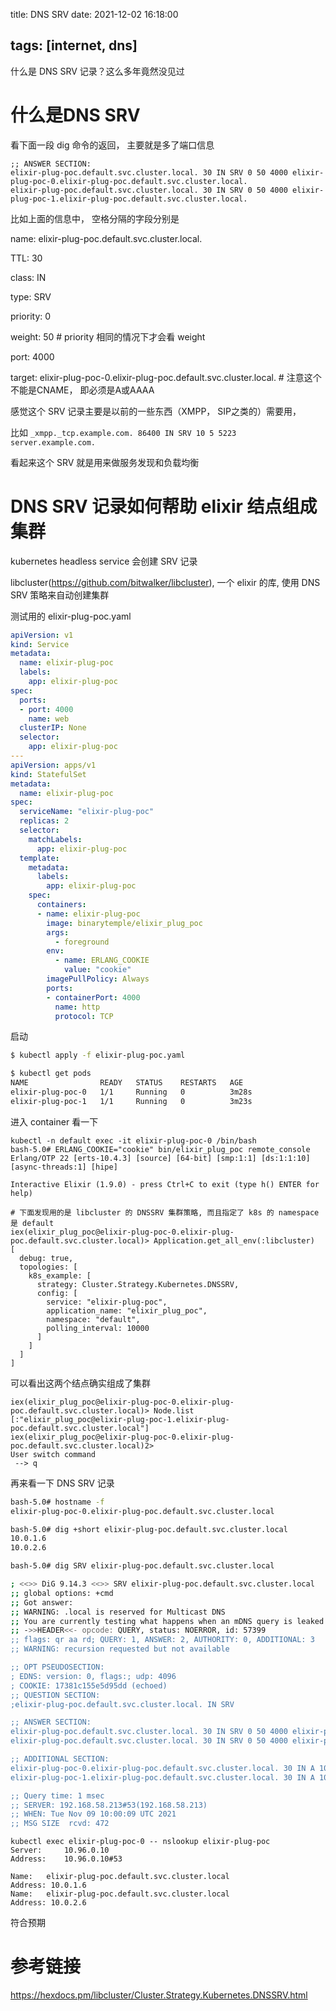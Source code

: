 title: DNS SRV
date: 2021-12-02 16:18:00

tags: [internet, dns]
---

什么是 DNS SRV 记录？这么多年竟然没见过

<!--more-->

# 什么是DNS SRV

看下面一段 dig 命令的返回， 主要就是多了端口信息

```
;; ANSWER SECTION:
elixir-plug-poc.default.svc.cluster.local. 30 IN SRV 0 50 4000 elixir-plug-poc-0.elixir-plug-poc.default.svc.cluster.local.
elixir-plug-poc.default.svc.cluster.local. 30 IN SRV 0 50 4000 elixir-plug-poc-1.elixir-plug-poc.default.svc.cluster.local.
```

比如上面的信息中， 空格分隔的字段分别是

name: elixir-plug-poc.default.svc.cluster.local.

TTL: 30

class: IN

type: SRV

priority: 0

weight: 50 # priority 相同的情况下才会看 weight

port: 4000

target: elixir-plug-poc-0.elixir-plug-poc.default.svc.cluster.local. # 注意这个不能是CNAME， 即必须是A或AAAA



感觉这个 SRV 记录主要是以前的一些东西（XMPP， SIP之类的）需要用，

比如 `_xmpp._tcp.example.com. 86400 IN SRV 10 5 5223 server.example.com.`

看起来这个 SRV 就是用来做服务发现和负载均衡



# DNS SRV 记录如何帮助 elixir 结点组成集群

kubernetes headless service 会创建 SRV 记录

libcluster(https://github.com/bitwalker/libcluster), 一个 elixir 的库, 使用 DNS SRV 策略来自动创建集群

测试用的 elixir-plug-poc.yaml

```yaml
apiVersion: v1
kind: Service
metadata:
  name: elixir-plug-poc
  labels:
    app: elixir-plug-poc
spec:
  ports:
  - port: 4000
    name: web
  clusterIP: None
  selector:
    app: elixir-plug-poc
---
apiVersion: apps/v1
kind: StatefulSet
metadata:
  name: elixir-plug-poc
spec:
  serviceName: "elixir-plug-poc"
  replicas: 2
  selector:
    matchLabels:
      app: elixir-plug-poc
  template:
    metadata:
      labels:
        app: elixir-plug-poc
    spec:
      containers:
      - name: elixir-plug-poc
        image: binarytemple/elixir_plug_poc
        args:
          - foreground
        env:
          - name: ERLANG_COOKIE
            value: "cookie"
        imagePullPolicy: Always
        ports:
        - containerPort: 4000
          name: http
          protocol: TCP
```

启动

```bash
$ kubectl apply -f elixir-plug-poc.yaml

$ kubectl get pods
NAME                READY   STATUS    RESTARTS   AGE
elixir-plug-poc-0   1/1     Running   0          3m28s
elixir-plug-poc-1   1/1     Running   0          3m23s
```

进入 container 看一下

```
kubectl -n default exec -it elixir-plug-poc-0 /bin/bash
bash-5.0# ERLANG_COOKIE="cookie" bin/elixir_plug_poc remote_console
Erlang/OTP 22 [erts-10.4.3] [source] [64-bit] [smp:1:1] [ds:1:1:10] [async-threads:1] [hipe]

Interactive Elixir (1.9.0) - press Ctrl+C to exit (type h() ENTER for help)

# 下面发现用的是 libcluster 的 DNSSRV 集群策略, 而且指定了 k8s 的 namespace 是 default
iex(elixir_plug_poc@elixir-plug-poc-0.elixir-plug-poc.default.svc.cluster.local)> Application.get_all_env(:libcluster)
[
  debug: true,
  topologies: [
    k8s_example: [
      strategy: Cluster.Strategy.Kubernetes.DNSSRV,
      config: [
        service: "elixir-plug-poc",
        application_name: "elixir_plug_poc",
        namespace: "default",
        polling_interval: 10000
      ]
    ]
  ]
]
```

可以看出这两个结点确实组成了集群

```
iex(elixir_plug_poc@elixir-plug-poc-0.elixir-plug-poc.default.svc.cluster.local)> Node.list
[:"elixir_plug_poc@elixir-plug-poc-1.elixir-plug-poc.default.svc.cluster.local"]
iex(elixir_plug_poc@elixir-plug-poc-0.elixir-plug-poc.default.svc.cluster.local)2>
User switch command
 --> q
```

再来看一下 DNS SRV 记录

```bash
bash-5.0# hostname -f
elixir-plug-poc-0.elixir-plug-poc.default.svc.cluster.local

bash-5.0# dig +short elixir-plug-poc.default.svc.cluster.local
10.0.1.6
10.0.2.6

bash-5.0# dig SRV elixir-plug-poc.default.svc.cluster.local

; <<>> DiG 9.14.3 <<>> SRV elixir-plug-poc.default.svc.cluster.local
;; global options: +cmd
;; Got answer:
;; WARNING: .local is reserved for Multicast DNS
;; You are currently testing what happens when an mDNS query is leaked to DNS
;; ->>HEADER<<- opcode: QUERY, status: NOERROR, id: 57399
;; flags: qr aa rd; QUERY: 1, ANSWER: 2, AUTHORITY: 0, ADDITIONAL: 3
;; WARNING: recursion requested but not available

;; OPT PSEUDOSECTION:
; EDNS: version: 0, flags:; udp: 4096
; COOKIE: 17381c155e5d95dd (echoed)
;; QUESTION SECTION:
;elixir-plug-poc.default.svc.cluster.local. IN SRV

;; ANSWER SECTION:
elixir-plug-poc.default.svc.cluster.local. 30 IN SRV 0 50 4000 elixir-plug-poc-0.elixir-plug-poc.default.svc.cluster.local.
elixir-plug-poc.default.svc.cluster.local. 30 IN SRV 0 50 4000 elixir-plug-poc-1.elixir-plug-poc.default.svc.cluster.local.

;; ADDITIONAL SECTION:
elixir-plug-poc-0.elixir-plug-poc.default.svc.cluster.local. 30	IN A 10.0.1.6
elixir-plug-poc-1.elixir-plug-poc.default.svc.cluster.local. 30	IN A 10.0.2.6

;; Query time: 1 msec
;; SERVER: 192.168.58.213#53(192.168.58.213)
;; WHEN: Tue Nov 09 10:00:09 UTC 2021
;; MSG SIZE  rcvd: 472
```

```
kubectl exec elixir-plug-poc-0 -- nslookup elixir-plug-poc
Server:		10.96.0.10
Address:	10.96.0.10#53

Name:	elixir-plug-poc.default.svc.cluster.local
Address: 10.0.1.6
Name:	elixir-plug-poc.default.svc.cluster.local
Address: 10.0.2.6
```
符合预期



# 参考链接

https://hexdocs.pm/libcluster/Cluster.Strategy.Kubernetes.DNSSRV.html
